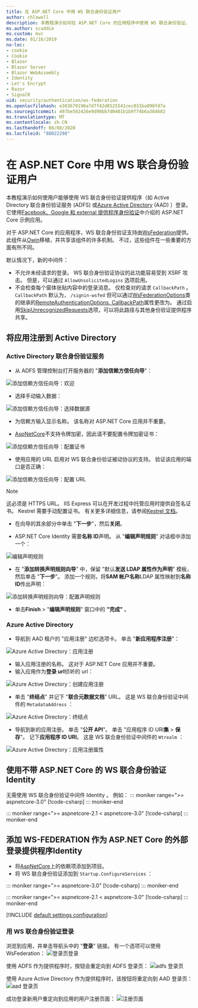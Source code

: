 ```yaml
---
title: 在 ASP.NET Core 中用 WS 联合身份验证用户
author: chlowell
description: 本教程演示如何在 ASP.NET Core 的应用程序中使用 WS 联合身份验证。
ms.author: scaddie
ms.custom: mvc
ms.date: 01/16/2019
no-loc:
- cookie
- Cookie
- Blazor
- Blazor Server
- Blazor WebAssembly
- Identity
- Let's Encrypt
- Razor
- SignalR
uid: security/authentication/ws-federation
ms.openlocfilehash: e303679190a7d7f42d8525541cec031ba090fd7a
ms.sourcegitcommit: 497be502426e9d90bb7d0401b1b9f74b6a384682
ms.translationtype: MT
ms.contentlocale: zh-CN
ms.lasthandoff: 08/08/2020
ms.locfileid: "88022298"
---
```

# <a name="authenticate-users-with-ws-federation-in-aspnet-core"></a>在 ASP.NET Core 中用 WS 联合身份验证用户

本教程演示如何使用户能够使用 WS 联合身份验证提供程序（如 Active Directory 联合身份验证服务 (ADFS) 或[Azure Active Directory](/azure/active-directory/) (AAD) ）登录。 它使用[Facebook、Google 和 external 提供程序身份验证](xref:security/authentication/social/index)中介绍的 ASP.NET Core 示例应用。

对于 ASP.NET Core 的应用程序，WS 联合身份验证支持由[WsFederation](https://www.nuget.org/packages/Microsoft.AspNetCore.Authentication.WsFederation)提供。 此组件从[Owin](https://www.nuget.org/packages/Microsoft.Owin.Security.WsFederation)移植，并共享该组件的许多机制。 不过，这些组件在一些重要的方面有所不同。

默认情况下，新的中间件：

* 不允许未经请求的登录。 WS 联合身份验证协议的此功能容易受到 XSRF 攻击。 但是，可以通过 `AllowUnsolicitedLogins` 选项启用。
* 不会检查每个窗体张贴内容中的登录消息。 仅检查对的请求 `CallbackPath` 。 `CallbackPath` 默认为， `/signin-wsfed` 但可以通过[WsFederationOptions](/dotnet/api/microsoft.aspnetcore.authentication.wsfederation.wsfederationoptions)类的继承的[RemoteAuthenticationOptions. CallbackPath](/dotnet/api/microsoft.aspnetcore.authentication.remoteauthenticationoptions.callbackpath)属性更改为。 通过启用[SkipUnrecognizedRequests](/dotnet/api/microsoft.aspnetcore.authentication.wsfederation.wsfederationoptions.skipunrecognizedrequests)选项，可以将此路径与其他身份验证提供程序共享。

## <a name="register-the-app-with-active-directory"></a>将应用注册到 Active Directory

### <a name="active-directory-federation-services"></a>Active Directory 联合身份验证服务

* 从 ADFS 管理控制台打开服务器的 "**添加信赖方信任向导**"：

![添加信赖方信任向导：欢迎](ws-federation/_static/AdfsAddTrust.png)

* 选择手动输入数据：

![添加信赖方信任向导：选择数据源](ws-federation/_static/AdfsSelectDataSource.png)

* 为信赖方输入显示名称。 该名称对 ASP.NET Core 应用并不重要。

* [AspNetCore](https://www.nuget.org/packages/Microsoft.AspNetCore.Authentication.WsFederation)不支持令牌加密，因此请不要配置令牌加密证书：

![添加信赖方信任向导：配置证书](ws-federation/_static/AdfsConfigureCert.png)

* 使用应用的 URL 启用对 WS 联合身份验证被动协议的支持。 验证该应用的端口是否正确：

![添加信赖方信任向导：配置 URL](ws-federation/_static/AdfsConfigureUrl.png)

> [!NOTE]
> 这必须是 HTTPS URL。 IIS Express 可以在开发过程中托管应用时提供自签名证书。 Kestrel 需要手动配置证书。 有关更多详细信息，请参阅[Kestrel 文档](xref:fundamentals/servers/kestrel)。

* 在向导的其余部分中单击 "**下一步**"，然后**关闭**。

* ASP.NET Core Identity 需要**名称 ID**声明。 从 "**编辑声明规则**" 对话框中添加一个：

![编辑声明规则](ws-federation/_static/EditClaimRules.png)

* 在 "**添加转换声明规则向导**" 中，保留 "默认**发送 LDAP 属性作为声明**" 模板，然后单击 "**下一步**"。 添加一个规则，将**SAM 帐户名称**LDAP 属性映射到**名称 ID**传出声明：

![添加转换声明规则向导：配置声明规则](ws-federation/_static/AddTransformClaimRule.png)

* 单击**Finish**  >  "**编辑声明规则**" 窗口中的 **"完成"** 。

### <a name="azure-active-directory"></a>Azure Active Directory

* 导航到 AAD 租户的 "应用注册" 边栏选项卡。 单击 "**新应用程序注册**"：

![Azure Active Directory：应用注册](ws-federation/_static/AadNewAppRegistration.png)

* 输入应用注册的名称。 这对于 ASP.NET Core 应用并不重要。
* 输入应用作为**登录 url**侦听的 url：

![Azure Active Directory：创建应用注册](ws-federation/_static/AadCreateAppRegistration.png)

* 单击 "**终结点**" 并记下 "**联合元数据文档**" URL。 这是 WS 联合身份验证中间件的 `MetadataAddress` ：

![Azure Active Directory：终结点](ws-federation/_static/AadFederationMetadataDocument.png)

* 导航到新的应用注册。 单击 "**公开 API**"。 单击 "应用程序 ID URI**集**  >  **保存**"。 记下**应用程序 ID URI**。 这是 WS 联合身份验证中间件的 `Wtrealm` ：

![Azure Active Directory：应用注册属性](ws-federation/_static/AadAppIdUri.png)

## <a name="use-ws-federation-without-aspnet-core-no-locidentity"></a>使用不带 ASP.NET Core 的 WS 联合身份验证Identity

无需使用 WS 联合身份验证中间件 Identity 。 例如：
::: moniker range=">= aspnetcore-3.0"
[!code-csharp[](ws-federation/samples/StartupNon31.cs?name=snippet)]
::: moniker-end

::: moniker range=">= aspnetcore-2.1 < aspnetcore-3.0"
[!code-csharp[](ws-federation/samples/StartupNon21.cs?name=snippet)]
::: moniker-end

## <a name="add-ws-federation-as-an-external-login-provider-for-aspnet-core-no-locidentity"></a>添加 WS-FEDERATION 作为 ASP.NET Core 的外部登录提供程序Identity

* 将[AspNetCore](https://www.nuget.org/packages/Microsoft.AspNetCore.Authentication.WsFederation)上的依赖项添加到项目。
* 将 WS 联合身份验证添加到 `Startup.ConfigureServices` ：

::: moniker range=">= aspnetcore-3.0"
[!code-csharp[](ws-federation/samples/Startup31.cs?name=snippet)]
::: moniker-end

::: moniker range=">= aspnetcore-2.1 < aspnetcore-3.0"
[!code-csharp[](ws-federation/samples/Startup21.cs?name=snippet)]
::: moniker-end

[!INCLUDE [default settings configuration](social/includes/default-settings.md)]

### <a name="log-in-with-ws-federation"></a>用 WS 联合身份验证登录

浏览到应用，并单击导航头中的 "**登录**" 链接。 有一个选项可以使用 WsFederation： ![ 登录页登录](ws-federation/_static/WsFederationButton.png)

使用 ADFS 作为提供程序时，按钮会重定向到 ADFS 登录页： ![ adfs 登录页](ws-federation/_static/AdfsLoginPage.png)

使用 Azure Active Directory 作为提供程序时，该按钮将重定向到 AAD 登录页： ![ aad 登录页](ws-federation/_static/AadSignIn.png)

成功登录新用户重定向到应用的用户注册页面： ![ 注册页面](ws-federation/_static/Register.png)
